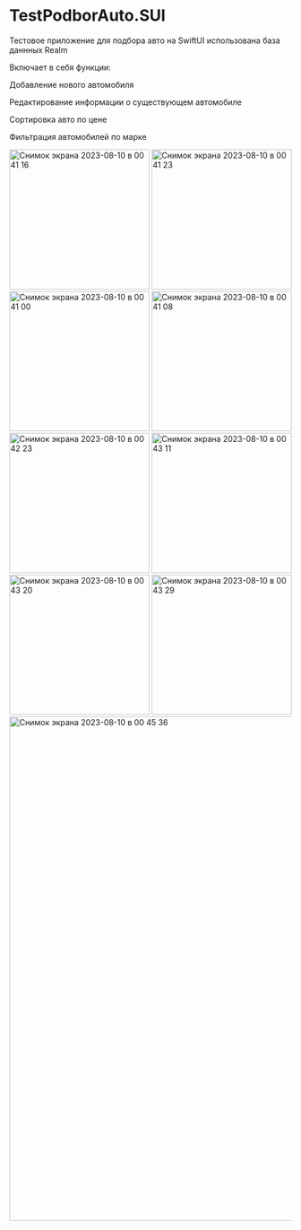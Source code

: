 # TestPodborAuto.SUI
Тестовое приложение для подбора авто на SwiftUI использована база даннных Realm
 
Включает в себя функции:


Добавление нового автомобиля


Редактирование информации о существующем автомобиле


Сортировка авто по цене


Фильтрация автомобилей по марке





<img width="250" alt="Снимок экрана 2023-08-10 в 00 41 16" src="https://github.com/IgorJu/TestPodborAuto.SUI/assets/127942402/9abc8b69-ad6a-4348-9fc3-b03be052255c">
<img width="250" alt="Снимок экрана 2023-08-10 в 00 41 23" src="https://github.com/IgorJu/TestPodborAuto.SUI/assets/127942402/c4f8a703-f417-4ccb-b50b-e01db0cfdd0d">


<img width="250" alt="Снимок экрана 2023-08-10 в 00 41 00" src="https://github.com/IgorJu/TestPodborAuto.SUI/assets/127942402/c87b4374-e889-4c54-bb9e-201cd8341826">




<img width="250" alt="Снимок экрана 2023-08-10 в 00 41 08" src="https://github.com/IgorJu/TestPodborAuto.SUI/assets/127942402/70167a1a-dbde-48ef-ada0-feafddf3ba36">
<img width="250" alt="Снимок экрана 2023-08-10 в 00 42 23" src="https://github.com/IgorJu/TestPodborAuto.SUI/assets/127942402/648d1096-4496-4ed8-bdc9-d9447d3e56dc">
<img width="250" alt="Снимок экрана 2023-08-10 в 00 43 11" src="https://github.com/IgorJu/TestPodborAuto.SUI/assets/127942402/58a175e1-2817-4163-990a-03911e9b7925">
<img width="250" alt="Снимок экрана 2023-08-10 в 00 43 20" src="https://github.com/IgorJu/TestPodborAuto.SUI/assets/127942402/597ce3d0-b9f0-4ba2-93f6-8435d1424cb8">
<img width="250" alt="Снимок экрана 2023-08-10 в 00 43 29" src="https://github.com/IgorJu/TestPodborAuto.SUI/assets/127942402/91a62816-45cf-49ff-88e0-649270af2dfb">
<img width="900" alt="Снимок экрана 2023-08-10 в 00 45 36" src="https://github.com/IgorJu/TestPodborAuto.SUI/assets/127942402/a8fd20b6-709b-4335-9dc8-b2b47e3dc5bc">

